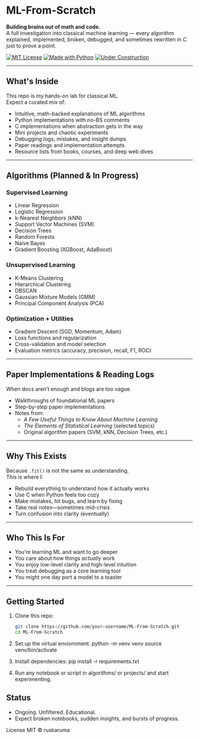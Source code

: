 # ML-From-Scratch

**Building brains out of math and code.**  
A full investigation into classical machine learning — every algorithm explained, implemented, broken, debugged, and sometimes rewritten in C just to prove a point.

[![MIT License](https://img.shields.io/badge/license-MIT-blue.svg)](LICENSE)
[![Made with Python](https://img.shields.io/badge/python-3.9-green.svg)](https://www.python.org/)
[![Under Construction](https://img.shields.io/badge/status-ongoing-orange.svg)]()

---

## What's Inside

This repo is my hands-on lab for classical ML.  
Expect a curated mix of:

- Intuitive, math-backed explanations of ML algorithms  
- Python implementations with no-BS comments  
- C implementations when abstraction gets in the way  
- Mini projects and chaotic experiments  
- Debugging logs, mistakes, and insight dumps  
- Paper readings and implementation attempts  
- Resource lists from books, courses, and deep web dives

---

## Algorithms (Planned & In Progress)

### Supervised Learning
- Linear Regression  
- Logistic Regression  
- k-Nearest Neighbors (kNN)  
- Support Vector Machines (SVM)  
- Decision Trees  
- Random Forests  
- Naive Bayes  
- Gradient Boosting (XGBoost, AdaBoost)

### Unsupervised Learning
- K-Means Clustering  
- Hierarchical Clustering  
- DBSCAN  
- Gaussian Mixture Models (GMM)  
- Principal Component Analysis (PCA)

### Optimization + Utilities
- Gradient Descent (SGD, Momentum, Adam)  
- Loss functions and regularization  
- Cross-validation and model selection  
- Evaluation metrics (accuracy, precision, recall, F1, ROC)

---

## Paper Implementations & Reading Logs

When docs aren’t enough and blogs are too vague.

- Walkthroughs of foundational ML papers  
- Step-by-step paper implementations  
- Notes from:
  - *A Few Useful Things to Know About Machine Learning*  
  - *The Elements of Statistical Learning* (selected topics)  
  - Original algorithm papers (SVM, kNN, Decision Trees, etc.)

---

## Why This Exists

Because `.fit()` is not the same as understanding.  
This is where I:

- Rebuild everything to understand how it actually works  
- Use C when Python feels too cozy  
- Make mistakes, hit bugs, and learn by fixing  
- Take real notes—sometimes mid-crisis  
- Turn confusion into clarity (eventually)

---

## Who This Is For

- You’re learning ML and want to go deeper  
- You care about how things *actually* work  
- You enjoy low-level clarity and high-level intuition  
- You treat debugging as a core learning tool  
- You might one day port a model to a toaster

---

## Getting Started

1. Clone this repo:
   ```bash
   git clone https://github.com/your-username/ML-From-Scratch.git
   cd ML-From-Scratch
   
2. Set up the virtual enviornment:
     python -m venv venv
     source venv/bin/activate
   
4. Install dependencies:
         pip install -r requirements.txt

5. Run any notebook or script in algorithms/ or projects/ and start experimenting.



## Status
- Ongoing. Unfiltered. Educational.
- Expect broken notebooks, sudden insights, and bursts of progress.

License
MIT © ruskaruma



   
